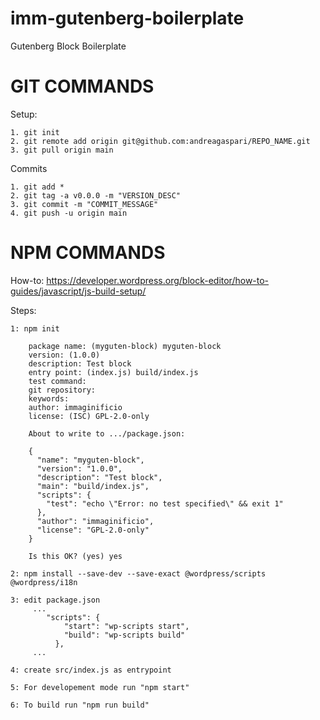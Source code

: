 # imm-gutenberg-boilerplate
Gutenberg Block Boilerplate

# GIT COMMANDS

Setup:
	
	1. git init
	2. git remote add origin git@github.com:andreagaspari/REPO_NAME.git
	3. git pull origin main
	
Commits 
	
	1. git add *
	2. git tag -a v0.0.0 -m "VERSION_DESC"
	3. git commit -m "COMMIT_MESSAGE"
	4. git push -u origin main


# NPM COMMANDS

How-to: https://developer.wordpress.org/block-editor/how-to-guides/javascript/js-build-setup/

Steps:

	1: npm init

		package name: (myguten-block) myguten-block
		version: (1.0.0)
		description: Test block
		entry point: (index.js) build/index.js
		test command:
		git repository:
		keywords:
		author: immaginificio
		license: (ISC) GPL-2.0-only
		
		About to write to .../package.json:

		{
		  "name": "myguten-block",
		  "version": "1.0.0",
		  "description": "Test block",
		  "main": "build/index.js",
		  "scripts": {
			"test": "echo \"Error: no test specified\" && exit 1"
		  },
		  "author": "immaginificio",
		  "license": "GPL-2.0-only"
		}

		Is this OK? (yes) yes
		
	2: npm install --save-dev --save-exact @wordpress/scripts @wordpress/i18n

	3: edit package.json
		 ...
		 	"scripts": {
				"start": "wp-scripts start",
				"build": "wp-scripts build"
			  },
		 ...
		 
	4: create src/index.js as entrypoint
	
	5: For developement mode run "npm start"
	
	6: To build run "npm run build"
	

